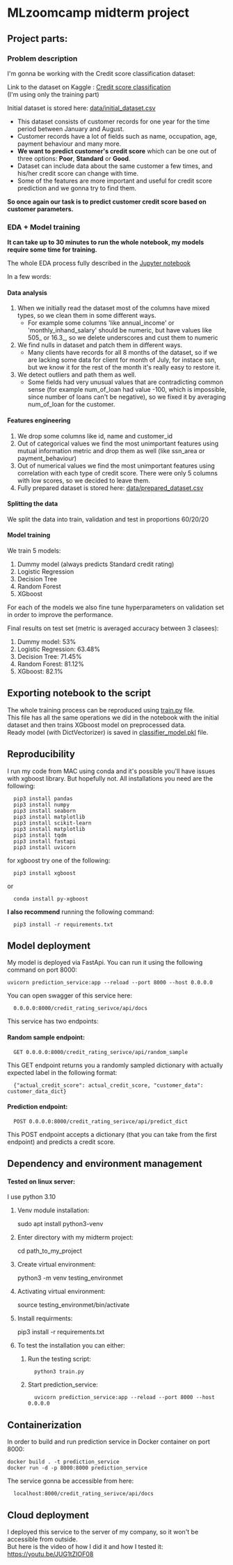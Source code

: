 # MLzoomcamp midterm project

## Project parts:

### Problem description

I'm gonna be working with the Credit score classification dataset:

Link to the dataset on Kaggle : [Credit score classification](https://www.kaggle.com/datasets/parisrohan/credit-score-classification)  
(I'm using only the training part)

Initial dataset is stored here: [data/initial_dataset.csv](https://github.com/Stayermax/MLzoomcamp_midterm_project/blob/main/data/initial_dataset.csv)

* This dataset consists of customer records for one year for the time period between January and August.
* Customer records have a lot of fields such as name, occupation, age, payment behaviour and many more.
* **We want to predict customer's credit score** which can be one out of three options: **Poor**, **Standard** or **Good**.
* Dataset can include data about the same customer a few times, and his/her credit score can change with time.
* Some of the features are more important and useful for credit score prediction and we gonna try to find them. 

**So once again our task is to predict customer credit score based on customer parameters.**

### EDA + Model training
**It can take up to 30 minutes to run the whole notebook, my models require some time for training.**  

The whole EDA process fully described in the [Jupyter notebook](https://github.com/Stayermax/MLzoomcamp_midterm_project/blob/main/notebook.ipynb)  
 
In a few words:

#### Data analysis
1. When we initially read the dataset most of the columns have mixed types, so we clean them in some different ways.
   * For example some columns 'like annual_income' or 'monthly_inhand_salary' should be numeric, but have values like 505_ or 16.3_, so we delete underscores and cust them to numeric
2. We find nulls in dataset and patch them in different ways.
   * Many clients have records for all 8 months of the dataset, so if we are lacking some data for client for month of July, for instace ssn, but we know it for the rest of the month it's really easy to restore it.
3. We detect outliers and path them as well.
   * Some fields had very unusual values that are contradicting common sense (for example num_of_loan had value -100, which is impossible, since number of loans can't be negative), so we fixed it by averaging num_of_loan for the customer.

#### Features engineering
1. We drop some columns like id, name and customer_id
2. Out of categorical values we find the most unimportant features using mutual information metric and drop them as well (like ssn_area or payment_behaviour)
3. Out of numerical values we find the most unimportant features using correlation with each type of credit score. There were only 5 columns with low scores, so we decided to leave them.
4. Fully prepared dataset is stored here: [data/prepared_dataset.csv](https://github.com/Stayermax/MLzoomcamp_midterm_project/blob/main/data/prepared_dataset.csv)

#### Splitting the data
We split the data into train, validation and test in proportions 60/20/20

#### Model training 
We train 5 models:
1. Dummy model (always predicts Standard credit rating)
2. Logistic Regression
3. Decision Tree
4. Random Forest
5. XGboost

For each of the models we also fine tune hyperparameters on validation set in order to improve the performance.

Final results on test set (metric is averaged accuracy between 3 clasees):
1. Dummy model: 53%
2. Logistic Regression: 63.48%
3. Decision Tree: 71.45%
4. Random Forest: 81.12%
5. XGboost: 82.1%

## Exporting notebook to the script

The whole training process can be reproduced using [train.py](https://github.com/Stayermax/MLzoomcamp_midterm_project/blob/main/train.py) file.  
This file has all the same operations we did in the notebook with the initial dataset and then trains XGboost model on preprocessed data.  
Ready model (with DictVectorizer) is saved in [classifier_model.pkl](https://github.com/Stayermax/MLzoomcamp_midterm_project/blob/main/classifier_model.pkl) file.

## Reproducibility

I run my code from MAC using conda and it's possible you'll have issues with xgboost library.
But hopefully not. 
All installations you need are the following:

      pip3 install pandas
      pip3 install numpy
      pip3 install seaborn
      pip3 install matplotlib
      pip3 install scikit-learn
      pip3 install matplotlib
      pip3 install tqdm
      pip3 install fastapi
      pip3 install uvicorn

for xgboost try one of the following:

      pip3 install xgboost
   
or

      conda install py-xgboost

**I also recommend** running the following command:

      pip3 install -r requirements.txt


## Model deployment

My model is deployed via FastApi. You can run it using the following command on port 8000:

    uvicorn prediction_service:app --reload --port 8000 --host 0.0.0.0

You can open swagger of this service here: 
      
      0.0.0.0:8000/credit_rating_serivce/api/docs

This service has two endpoints:  
#### **Random sample endpoint:**  
      
      GET 0.0.0.0:8000/credit_rating_serivce/api/random_sample

This GET endpoint returns you a randomly sampled dictionary with actually expected label in the following format:
   
      {"actual_credit_score": actual_credit_score, "customer_data": customer_data_dict}

#### **Prediction endpoint:**  


      POST 0.0.0.0:8000/credit_rating_serivce/api/predict_dict

This POST endpoint accepts a dictionary (that you can take from the first endpoint) and predicts a credit score. 

## Dependency and environment management

#### Tested on linux server:

I use python 3.10

1. Venv module installation:  


      sudo apt install python3-venv

2. Enter directory with my midterm project:

      
      cd path_to_my_project

2. Create virtual environment:
   

      python3 -m venv testing_environmet

3. Activating virtual environment:


      source testing_environmet/bin/activate

4. Install requirments:


      pip3 install -r requirements.txt

5. To test the installation you can either:
   1. Run the testing script:
   
            python3 train.py
   
   2. Start prediction_service:
   
            uvicorn prediction_service:app --reload --port 8000 --host 0.0.0.0
   

## Containerization

In order to build and run prediction service in Docker container on port 8000:
    
    docker build . -t prediction_service
    docker run -d -p 8000:8000 prediction_service

The service gonna be accessible from here:
   
      localhost:8000/credit_rating_serivce/api/docs

## Cloud deployment 

I deployed this service to the server of my company, so it won't be accessible from outside.  
But here is the video of how I did it and how I tested it: https://youtu.be/JUG1tZIOF08
